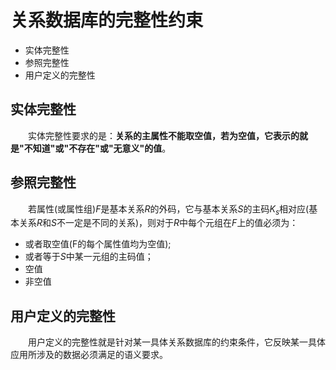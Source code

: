 # 关系数据库的完整性约束

- 实体完整性
- 参照完整性
- 用户定义的完整性

## 实体完整性

&emsp;&emsp;实体完整性要求的是：**关系的主属性不能取空值，若为空值，它表示的就是"不知道"或"不存在"或"无意义"的值**。

## 参照完整性

&emsp;&emsp;若属性(或属性组)$F$是基本关系$R$的外码，它与基本关系$S$的主码$K_s$相对应(基本关系$R$和$S$不一定是不同的关系)，则对于$R$中每个元组在$F$上的值必须为：
- 或者取空值(F的每个属性值均为空值);
- 或者等于$S$中某一元组的主码值；
- 空值
- 非空值

## 用户定义的完整性

&emsp;&emsp;用户定义的完整性就是针对某一具体关系数据库的约束条件，它反映某一具体应用所涉及的数据必须满足的语义要求。